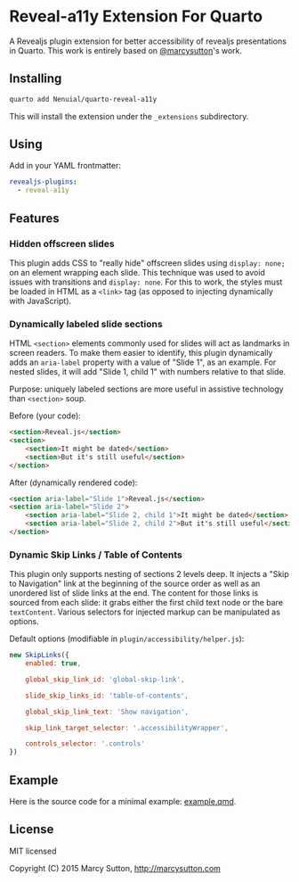 # Reveal-a11y Extension For Quarto

A Revealjs plugin extension for better accessibility of revealjs presentations in Quarto. This work is entirely based on [@marcysutton](https://github.com/marcysutton/reveal-a11y/tree/master)'s work.

## Installing

```bash
quarto add Nenuial/quarto-reveal-a11y
```

This will install the extension under the `_extensions` subdirectory.

## Using

Add in your YAML frontmatter:

```yaml
revealjs-plugins:
  - reveal-a11y
```

## Features

### Hidden offscreen slides

This plugin adds CSS to "really hide" offscreen slides using `display: none;` on an element wrapping each slide. This technique was used to avoid issues with transitions and `display: none`. For this to work, the styles must be loaded in HTML as a `<link>` tag (as opposed to injecting dynamically with JavaScript).

### Dynamically labeled slide sections

HTML `<section>` elements commonly used for slides will act as landmarks in screen readers. To make them easier to identify, this plugin dynamically adds an `aria-label` property with a value of "Slide 1", as an example. For nested slides, it will add "Slide 1, child 1" with numbers relative to that slide.

Purpose: uniquely labeled sections are more useful in assistive technology than `<section>` soup.

Before (your code):
```html
<section>Reveal.js</section>
<section>
	<section>It might be dated</section>
	<section>But it's still useful</section>
</section>
```

After (dynamically rendered code):
```html
<section aria-label="Slide 1">Reveal.js</section>
<section aria-label="Slide 2">
	<section aria-label="Slide 2, child 1">It might be dated</section>
	<section aria-label="Slide 2, child 2">But it's still useful</section>
</section>
```

### Dynamic Skip Links / Table of Contents 

This plugin only supports nesting of sections 2 levels deep. It injects a "Skip to Navigation" link at the beginning of the source order as well as an unordered list of slide links at the end. The content for those links is sourced from each slide: it grabs either the first child text node or the bare `textContent`. Various selectors for injected markup can be manipulated as options.

Default options (modifiable in `plugin/accessibility/helper.js`):

```javascript
new SkipLinks({
	enabled: true,

	global_skip_link_id: 'global-skip-link',

	slide_skip_links_id: 'table-of-contents',

	global_skip_link_text: 'Show navigation',

	skip_link_target_selector: '.accessibilityWrapper',

	controls_selector: '.controls'
})
```

## Example

Here is the source code for a minimal example: [example.qmd](example.qmd).

## License

MIT licensed

Copyright (C) 2015 Marcy Sutton, http://marcysutton.com